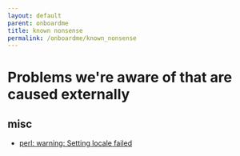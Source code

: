 ```yaml
---
layout: default
parent: onboardme
title: known nonsense
permalink: /onboardme/known_nonsense
---
```


# Problems we're aware of that are caused externally

## misc
- [perl: warning: Setting locale failed](https://github.com/jessebot/onboardme/issues/87)
